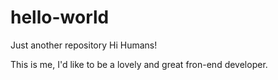# hello-world
Just another repository
Hi Humans!

This is me, I'd like to be a lovely and great fron-end developer.

